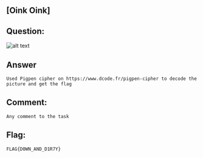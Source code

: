 [Oink Oink]
---
Question:
---
![alt text](https://i.imgur.com/0FYvOOO.png)

Answer
---
	Used Pigpen cipher on https://www.dcode.fr/pigpen-cipher to decode the picture and get the flag


Comment:
---
	Any comment to the task

Flag:
---
	FLAG{D0WN_AND_D1R7Y}
